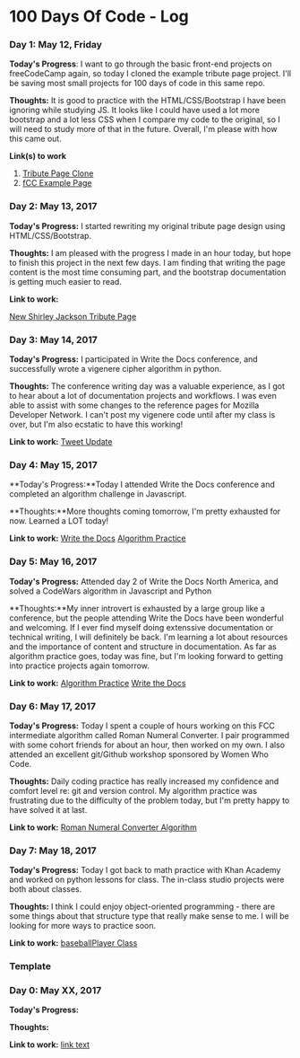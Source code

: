 # 100 Days Of Code - Log

### Day 1: May 12, Friday

**Today's Progress**: I want to go through the basic front-end projects on freeCodeCamp again, so today I cloned the example tribute page project. I'll be saving most small projects for 100 days of code in this same repo.

**Thoughts:** It is good to practice with the HTML/CSS/Bootstrap I have been ignoring while studying JS. It looks like I could have used a lot more bootstrap and a lot less CSS when I compare my code to the original, so I will need to study more of that in the future.  Overall, I'm please with how this came out.

**Link(s) to work**
1. [Tribute Page Clone](https://github.com/razzlepdx/100-days-of-code/tree/master/tribute-pages/tribute-clone)
2. [fCC Example Page](https://codepen.io/freeCodeCamp/pen/NNvBQW)

### Day 2: May 13, 2017 

**Today's Progress:** I started rewriting my original tribute page design using HTML/CSS/Bootstrap. 

**Thoughts:** I am pleased with the progress I made in an hour today, but hope to finish this project in the next few days.  I am finding that writing the page content is the most time consuming part, and the bootstrap documentation is getting much easier to read. 

**Link to work:** 

[New Shirley Jackson Tribute Page](https://github.com/razzlepdx/100-days-of-code/tree/master/tribute-pages/sj-tribute)

### Day 3: May 14, 2017 

**Today's Progress:** I participated in Write the Docs conference, and  successfully wrote a vigenere cipher algorithm in python.

**Thoughts:** The conference writing day was a valuable experience, as I got to hear about a lot of documentation projects and workflows. I was even able to assist with some changes to the reference pages for Mozilla Developer Network. I can't post my vigenere code until after my class is over, but I'm also ecstatic to have this working! 

**Link to work:** 
[Tweet Update](https://twitter.com/PagesFlutter/status/863979303196688384)

### Day 4: May 15, 2017 

**Today's Progress:**Today I attended Write the Docs conference and completed an algorithm challenge in Javascript.

**Thoughts:**More thoughts coming tomorrow, I'm pretty exhausted for now. Learned a LOT today!

**Link to work:** 
[Write the Docs](http://www.writethedocs.org/conf/na/2017/)
[Algorithm Practice](https://github.com/razzlepdx/100-days-of-code/tree/master/algo-practice)

### Day 5: May 16, 2017 

**Today's Progress:** Attended day 2 of Write the Docs North America, and solved a CodeWars algorithm in Javascript and Python

**Thoughts:**My inner introvert is exhausted by a large group like a conference, but the people attending Write the Docs have been wonderful and welcoming.  If I ever find myself doing extenssive documentation or technical writing, I will definitely be back. I'm learning a lot about resources and the importance of content and structure in documentation. As far as algorithm practice goes, today was fine, but I'm looking forward to getting into practice projects again tomorrow. 

**Link to work:** 
[Algorithm Practice](https://github.com/razzlepdx/100-days-of-code/tree/master/algo-practice)
[Write the Docs](http://www.writethedocs.org/conf/na/2017/)

### Day 6: May 17, 2017 

**Today's Progress:** Today I spent a couple of hours working on this FCC intermediate algorithm called Roman Numeral Converter. I pair programmed with some cohort friends for about an hour, then worked on my own.  I also attended an excellent git/Github workshop sponsored by Women Who Code. 

**Thoughts:** Daily coding practice has really increased my confidence and comfort level re: git and version control.  My algorithm practice was frustrating due to the difficulty of the problem today, but I'm pretty happy to have solved it at last. 

**Link to work:** 
[Roman Numeral Converter Algorithm](https://github.com/razzlepdx/FCC-Algorithms/tree/master/Intermediate-Algorithms)

### Day 7: May 18, 2017 

**Today's Progress:** Today I got back to math practice with Khan Academy and worked on python lessons for class.  The in-class studio projects were both about classes. 

**Thoughts:** I think I could enjoy object-oriented programming - there are some things about that structure type that really make sense to me.  I will be looking for more ways to practice soon.

**Link to work:** 
[baseballPlayer Class](https://github.com/razzlepdx/LC101-pdx2017/tree/master/studios)


### Template
### Day 0: May XX, 2017 

**Today's Progress:** 

**Thoughts:** 

**Link to work:** [link text](url)

